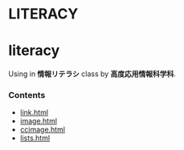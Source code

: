 # LITERACY
<html lang="ja">
<body>

  <h1>literacy</h1>
  <p>Using in <b>情報リテラシ</b> class by <b>高度応用情報科学科</b>.</p>
  <h3>Contents</h3>
  <ul>
    <li><a href="https://my-84.github.io/literacy/link.html">link.html</a></li>
    <li><a href="https://my-84.github.io/literacy/image.html">image.html</a></li>
    <li><a href="https://my-84.github.io/literacy/ccimage.html">ccimage.html</a></li>
    <li><a href="https://my-84.github.io/literacy/lists.html">lists.html</a></li>
  </ul>

</body>
<!--
  <style>
  h3 {
    height: 20px;
  </style>
-->
